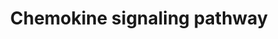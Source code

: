 ---
annotations:
- type: Pathway Ontology
  value: chemokine mediated signaling pathway
authors:
- Thomas
- MaintBot
- Christine Chichester
- Mkutmon
- Leaguile
- AlexanderPico
- Jmelius
- Khanspers
- AMTan
description: 'Inflammatory immune response requires the recruitment of leukocytes
  to the site of inflammation upon foreign insult. Chemokines are small chemoattractant
  peptides that provide directional cues for the cell trafficking and thus are vital
  for protective host response. In addition, chemokines regulate plethora of biological
  processes of hematopoietic cells to lead cellular activation, differentiation and
  survival. The chemokine signal is transduced by chemokine receptors (G-protein coupled
  receptors) expressed on the immune cells. After receptor activation, the alpha-
  and beta-gamma-subunits of G protein dissociate to activate diverse downstream pathways
  resulting in cellular polarization and actin reorganization. Various members of
  small GTPases are involved in this process. Induction of nitric oxide and production
  of reactive oxygen species are as well regulated by chemokine signal via calcium
  mobilization and diacylglycerol production. Source: [http://www.genome.jp/dbget-bin/www_bget?pathway:map04062
  KEGG]'
last-edited: 2018-05-24
organisms:
- Mus musculus
redirect_from:
- /index.php/Pathway:WP2292
- /instance/WP2292
schema-jsonld:
- '@context': https://schema.org/
  '@id': https://wikipathways.github.io/pathways/WP2292.html
  '@type': Dataset
  creator:
    '@type': Organization
    name: WikiPathways
  description: 'Inflammatory immune response requires the recruitment of leukocytes
    to the site of inflammation upon foreign insult. Chemokines are small chemoattractant
    peptides that provide directional cues for the cell trafficking and thus are vital
    for protective host response. In addition, chemokines regulate plethora of biological
    processes of hematopoietic cells to lead cellular activation, differentiation
    and survival. The chemokine signal is transduced by chemokine receptors (G-protein
    coupled receptors) expressed on the immune cells. After receptor activation, the
    alpha- and beta-gamma-subunits of G protein dissociate to activate diverse downstream
    pathways resulting in cellular polarization and actin reorganization. Various
    members of small GTPases are involved in this process. Induction of nitric oxide
    and production of reactive oxygen species are as well regulated by chemokine signal
    via calcium mobilization and diacylglycerol production. Source: [http://www.genome.jp/dbget-bin/www_bget?pathway:map04062
    KEGG]'
  keywords:
  - Gm13306
  - Cxcr6
  - Gngt1
  - Chuk
  - Sos2
  - Crkl
  - Kras
  - Crk
  - Cxcr5
  - Gng4
  - Ccl4
  - Wasl
  - Ppbp
  - Adcy5
  - Pf4
  - Elmo1
  - Braf
  - Cxcl10
  - Vav2
  - Akt1
  - Ccr5
  - Ikbkb
  - Cxcl5
  - Shc1
  - MAPK signaling pathway
  - Hras1
  - Cxcl2
  - Grb2
  - Ccl28
  - Gnb5
  - Gnb4
  - Pik3cg
  - Jak-STAT signaling pathway
  - Ccl17
  - Jak3
  - Akt3
  - Pik3r3
  - Cxcr1
  - Adcy1
  - Ccl11
  - Stat2
  - Pik3ca
  - Ccl25
  - Gm5741
  - Ccl12
  - Stat5b
  - Bcar1
  - Cxcl15
  - Plcb4
  - Pik3r1
  - Raf1
  - Adcy2
  - Ccl6
  - guanine nucleotide-binding protein G(I)/G(S)/G(O) subunit gamma-12-like
  - Cx3cr1
  - Shc3
  - Vav3
  - Vav1
  - Adrbk1
  - Gngt2
  - Ccl19
  - Prkcd
  - Ccr7
  - Ccr3
  - Adcy4
  - Gng8
  - Ccl27a
  - Ccl24
  - Gm12844
  - Leukocyte transendothelial migration
  - Jak2
  - Csk
  - Adcy6
  - Mapk1
  - Shc2
  - D-myo-Inositol 1,4,5-trisphosphate
  - Rasgrp2
  - Gm3785
  - Gng5
  - Gm2023
  - Shc4
  - Ccl3
  - Ccl20
  - Regulation of actin cytoskeleton
  - Nfkbib
  - Cxcr2
  - Arrb1
  - Pik3r2
  - Ccr9
  - Mapk3
  - Cxcl14
  - Cxcl13
  - Ccl26
  - Rac1
  - Gm11787
  - Rock2
  - Rac2
  - Ccl21a
  - Ccr10
  - Adcy7
  - Xcl1
  - Rap1b
  - Cytokine-cytokine receptor interaction
  - Ccr8
  - Gnb1
  - Gng2
  - Gnai2
  - Cdc42
  - Itk
  - Ccl9
  - Ptk2b
  - Gnai1
  - Gnb2
  - Cxcl12
  - Gsk3a
  - Adcy8
  - Ubiquitin mediated proteolysis
  - Stat3
  - Rhoa
  - Hck
  - Gnb3
  - Gng11
  - Diacylglycerol
  - Ptk2
  - Calcium
  - Gm4356
  - Plcb2
  - Plcb1
  - Map2k1
  - Ccl2
  - Gng10
  - Ccl1
  - Xcr1
  - Pak1
  - Rela
  - Stat1
  - Was
  - Ccl5
  - Gnai3
  - Gsk3b
  - Adcy9
  - Fgr
  - Adcy3
  - Grk1
  - Gm15776
  - Ikbkg
  - Grk6
  - Gng12
  - Tiam2
  - Prkcb
  - Prkcz
  - Rap1a
  - Akt2
  - Ncf1
  - Cxcl9
  - Sos1
  - c-C motif chemokine 12-like
  - Nfkb1
  - Cxcr4
  - Ccl21c
  - Cxcl16
  - Ccr4
  - Prkaca
  - 3',5'-Cyclic AMP
  - Ccr2
  - Ccr6
  - Gng13
  - Tiam1
  - Nras
  - Plcb3
  - Cxcl1
  - Pik3cd
  - Prkx
  - Nfkbia
  - Ccl8
  - Rock1
  - Pard3
  - Ccr1
  - Cxcr3
  - Gng3
  - Ccl7
  - Pik3cb
  - Grk5
  - Lyn
  - Prex1
  - Phosphatidylinositol-3,4,5-trisphosphate
  - Pxn
  - Foxo3
  - Cx3cl1
  - Ccr1l1
  - Cxcl11
  - Dock2
  - Grk4
  - Pik3r5
  - Ccl22
  - Arrb2
  - Gng7
  - Prkacb
  license: CC0
  name: Chemokine signaling pathway
seo: CreativeWork
title: Chemokine signaling pathway
wpid: WP2292
---
